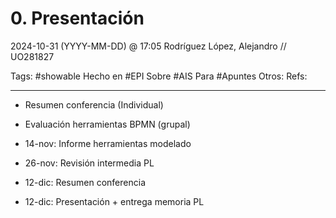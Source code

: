 # 0. Presentación
2024-10-31 (YYYY-MM-DD) @ 17:05
Rodríguez López, Alejandro // UO281827

Tags:
	#showable
	Hecho en #EPI
	Sobre #AIS
	Para #Apuntes
	Otros:
	Refs:
 
<hr>

- Resumen conferencia (Individual)
- Evaluación herramientas BPMN (grupal)

- 14-nov: Informe herramientas modelado
- 26-nov: Revisión intermedia PL
- 12-dic: Resumen conferencia
- 12-dic: Presentación + entrega memoria PL

